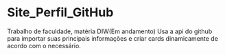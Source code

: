 # Site_Perfil_GitHub

Trabalho de faculdade, matéria DIW(Em andamento) Usa a api do github para importar suas principais informações e criar cards dinamicamente de acordo com o necessário. 
